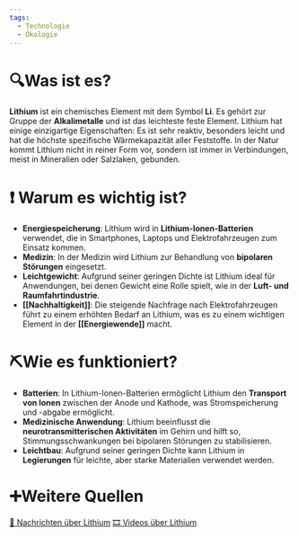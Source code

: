 ```yaml
---
tags:
  - Technologie
  - Ökologie
---
```

# 🔍Was ist es?
**Lithium** ist ein chemisches Element mit dem Symbol **Li**. Es gehört zur Gruppe der **Alkalimetalle** und ist das leichteste feste Element. Lithium hat einige einzigartige Eigenschaften: Es ist sehr reaktiv, besonders leicht und hat die höchste spezifische Wärmekapazität aller Feststoffe. In der Natur kommt Lithium nicht in reiner Form vor, sondern ist immer in Verbindungen, meist in Mineralien oder Salzlaken, gebunden.

# ❗ Warum es wichtig ist?
- **Energiespeicherung**: Lithium wird in **Lithium-Ionen-Batterien** verwendet, die in Smartphones, Laptops und Elektrofahrzeugen zum Einsatz kommen.
- **Medizin**: In der Medizin wird Lithium zur Behandlung von **bipolaren Störungen** eingesetzt.
- **Leichtgewicht**: Aufgrund seiner geringen Dichte ist Lithium ideal für Anwendungen, bei denen Gewicht eine Rolle spielt, wie in der **Luft- und Raumfahrtindustrie**.
- **[[Nachhaltigkeit]]**: Die steigende Nachfrage nach Elektrofahrzeugen führt zu einem erhöhten Bedarf an Lithium, was es zu einem wichtigen Element in der **[[Energiewende]]** macht.

# ⛏Wie es funktioniert?
- **Batterien**: In Lithium-Ionen-Batterien ermöglicht Lithium den **Transport von Ionen** zwischen der Anode und Kathode, was Stromspeicherung und -abgabe ermöglicht.
- **Medizinische Anwendung**: Lithium beeinflusst die **neurotransmitterischen Aktivitäten** im Gehirn und hilft so, Stimmungsschwankungen bei bipolaren Störungen zu stabilisieren.
- **Leichtbau**: Aufgrund seiner geringen Dichte kann Lithium in **Legierungen** für leichte, aber starke Materialien verwendet werden.

# ➕Weitere Quellen
[📄 Nachrichten über Lithium](https://www.google.com/search?q=Lithium+news&tbm=nws)
[🎞 Videos über Lithium](https://www.google.com/search?q=Lithium&tbm=vid)